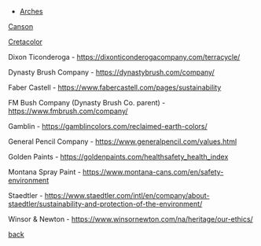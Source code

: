 *    [Arches](https://arches-papers.com/arches-vs-sustainable-development/)

[Canson](https://en.canson.com/commitments/combating-climate-change)

[Cretacolor](https://www.cretacolor.com/en/passion-en/umweltschutz/)

Dixon Ticonderoga - https://dixonticonderogacompany.com/terracycle/

Dynasty Brush Company - https://dynastybrush.com/company/

Faber Castell - https://www.fabercastell.com/pages/sustainability

FM Bush Company (Dynasty Brush Co. parent) - https://www.fmbrush.com/company/

Gamblin - https://gamblincolors.com/reclaimed-earth-colors/

General Pencil Company - https://www.generalpencil.com/values.html

Golden Paints - https://goldenpaints.com/healthsafety_health_index

Montana Spray Paint - https://www.montana-cans.com/en/safety-environment

Staedtler - https://www.staedtler.com/intl/en/company/about-staedtler/sustainability-and-protection-of-the-environment/

Winsor & Newton - https://www.winsornewton.com/na/heritage/our-ethics/

[back](./)
